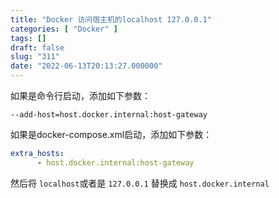 ```yaml
---
title: "Docker 访问宿主机的localhost 127.0.0.1"
categories: [ "Docker" ]
tags: []
draft: false
slug: "311"
date: "2022-06-13T20:13:27.000000"
---
```


如果是命令行启动，添加如下参数：

```shell
--add-host=host.docker.internal:host-gateway
```

如果是docker-compose.xml启动，添加如下参数：

```yaml
extra_hosts:
      - host.docker.internal:host-gateway
```

然后将 `localhost`或者是 `127.0.0.1` 替换成 `host.docker.internal`


